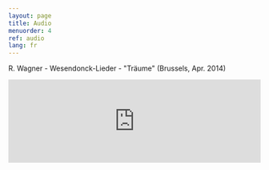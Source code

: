 ```yaml
---
layout: page
title: Audio
menuorder: 4
ref: audio
lang: fr
---
```


R. Wagner - Wesendonck-Lieder - "Träume"   (Brussels, Apr. 2014)

<iframe width="100%" height="166" scrolling="no" frameborder="no" src="https://w.soundcloud.com/player/?url=https%3A//api.soundcloud.com/tracks/359908040&amp;color=%23000000&amp;auto_play=false&amp;hide_related=false&amp;show_comments=true&amp;show_user=true&amp;show_reposts=false&amp;show_teaser=true"></iframe>
